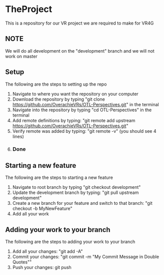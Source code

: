 # TheProject

This is a repository for our VR project we are required to make for VR4G

## NOTE

We will do all development on the "development" branch and we will not work on master

## Setup

  The following are the steps to setting up the repo
1. Navigate to where you want the repository on your computer
2. Download the repository by typing "git clone https://github.com/OverachieVRs/OTL-Perspectives.git" in the terminal
3. Navigate into the repository by typing "cd OTL-Perspectives" in the terminal
4. Add remote definitions by typing: "git remote add upstream https://github.com/OverachieVRs/OTL-Perspectives.git"
5. Verify remote was added by typing: "git remote -v" (you should see 4 lines)
6. ### Done

## Starting a new feature
The following are the steps to starting a new feature
1. Navigate to root branch by typing "git checkout development"
2. Update the development branch by typing: "git pull upstream development"
3. Create a new branch for your feature and switch to that branch: "git checkout -b MyNewFeature"
4. Add all your work

## Adding your work to your branch
The following are the steps to adding your work to your branch
1. Add all your changes: "git add -A"
2. Commit your changes: "git commit -m "My Commit Message in Double Quotes""
3. Push your changes: git push

